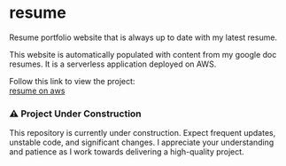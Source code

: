 # resume
Resume portfolio website that is always up to date with my latest resume.

This website is automatically populated with content from my google doc resumes. It is a serverless application deployed on AWS.

Follow this link to view the project:
<br/>
[resume on aws](http://resume-gomezsantiago.s3-website-us-east-1.amazonaws.com)

### ⚠️ Project Under Construction
This repository is currently under construction. Expect frequent updates, unstable code, and significant changes. I appreciate your understanding and patience as I work towards delivering a high-quality project.
